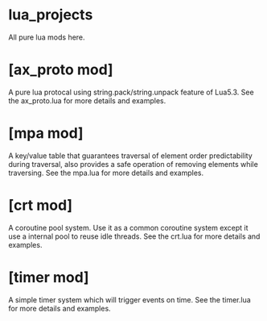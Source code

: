 # lua_projects
All pure lua mods here.


# [ax_proto mod]
A pure lua protocal using string.pack/string.unpack feature of Lua5.3.
See the ax_proto.lua for more details and examples.

# [mpa mod]
A key/value table that guarantees traversal of element order predictability during traversal, also provides a safe operation of removing elements while traversing.
See the mpa.lua for more details and examples.


# [crt mod]
A coroutine pool system. Use it as a common coroutine system except it use a internal pool to reuse idle threads.
See the crt.lua for more details and examples.

# [timer mod]
A simple timer system which will trigger events on time.
See the timer.lua for more details and examples.
